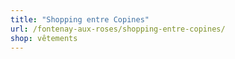 ```yaml
---
title: "Shopping entre Copines"
url: /fontenay-aux-roses/shopping-entre-copines/
shop: vêtements
---
```

